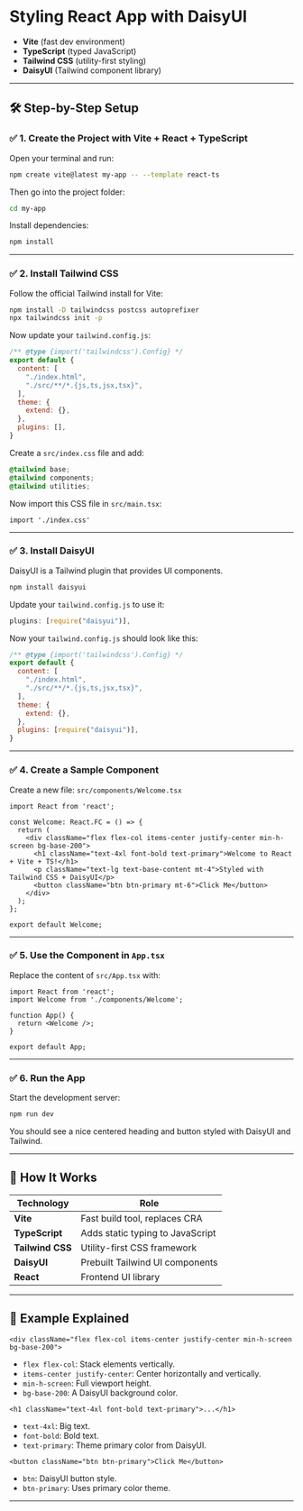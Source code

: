 # Styling React App with DaisyUI

* **Vite** (fast dev environment)
* **TypeScript** (typed JavaScript)
* **Tailwind CSS** (utility-first styling)
* **DaisyUI** (Tailwind component library)

---

## 🛠️ Step-by-Step Setup

### ✅ 1. Create the Project with Vite + React + TypeScript

Open your terminal and run:

```bash
npm create vite@latest my-app -- --template react-ts
```

Then go into the project folder:

```bash
cd my-app
```

Install dependencies:

```bash
npm install
```

---

### ✅ 2. Install Tailwind CSS

Follow the official Tailwind install for Vite:

```bash
npm install -D tailwindcss postcss autoprefixer
npx tailwindcss init -p
```

Now update your `tailwind.config.js`:

```js
/** @type {import('tailwindcss').Config} */
export default {
  content: [
    "./index.html",
    "./src/**/*.{js,ts,jsx,tsx}",
  ],
  theme: {
    extend: {},
  },
  plugins: [],
}
```

Create a `src/index.css` file and add:

```css
@tailwind base;
@tailwind components;
@tailwind utilities;
```

Now import this CSS file in `src/main.tsx`:

```tsx
import './index.css'
```

---

### ✅ 3. Install DaisyUI

DaisyUI is a Tailwind plugin that provides UI components.

```bash
npm install daisyui
```

Update your `tailwind.config.js` to use it:

```js
plugins: [require("daisyui")],
```

Now your `tailwind.config.js` should look like this:

```js
/** @type {import('tailwindcss').Config} */
export default {
  content: [
    "./index.html",
    "./src/**/*.{js,ts,jsx,tsx}",
  ],
  theme: {
    extend: {},
  },
  plugins: [require("daisyui")],
}
```

---

### ✅ 4. Create a Sample Component

Create a new file: `src/components/Welcome.tsx`

```tsx
import React from 'react';

const Welcome: React.FC = () => {
  return (
    <div className="flex flex-col items-center justify-center min-h-screen bg-base-200">
      <h1 className="text-4xl font-bold text-primary">Welcome to React + Vite + TS!</h1>
      <p className="text-lg text-base-content mt-4">Styled with Tailwind CSS + DaisyUI</p>
      <button className="btn btn-primary mt-6">Click Me</button>
    </div>
  );
};

export default Welcome;
```

---

### ✅ 5. Use the Component in `App.tsx`

Replace the content of `src/App.tsx` with:

```tsx
import React from 'react';
import Welcome from './components/Welcome';

function App() {
  return <Welcome />;
}

export default App;
```

---

### ✅ 6. Run the App

Start the development server:

```bash
npm run dev
```

You should see a nice centered heading and button styled with DaisyUI and Tailwind.

---

## 🧠 How It Works

| Technology       | Role                             |
| ---------------- | -------------------------------- |
| **Vite**         | Fast build tool, replaces CRA    |
| **TypeScript**   | Adds static typing to JavaScript |
| **Tailwind CSS** | Utility-first CSS framework      |
| **DaisyUI**      | Prebuilt Tailwind UI components  |
| **React**        | Frontend UI library              |

---

## 🧩 Example Explained

```tsx
<div className="flex flex-col items-center justify-center min-h-screen bg-base-200">
```

* `flex flex-col`: Stack elements vertically.
* `items-center justify-center`: Center horizontally and vertically.
* `min-h-screen`: Full viewport height.
* `bg-base-200`: A DaisyUI background color.

```tsx
<h1 className="text-4xl font-bold text-primary">...</h1>
```

* `text-4xl`: Big text.
* `font-bold`: Bold text.
* `text-primary`: Theme primary color from DaisyUI.

```tsx
<button className="btn btn-primary">Click Me</button>
```

* `btn`: DaisyUI button style.
* `btn-primary`: Uses primary color theme.

---
